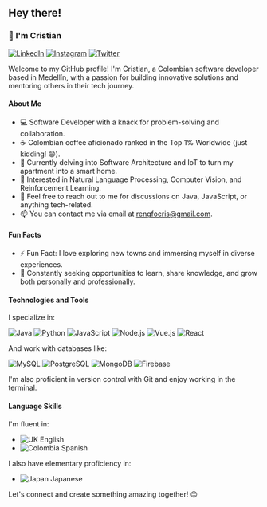 ## Hey there! 
### 👋 I'm Cristian

[![LinkedIn](https://img.shields.io/badge/LinkedIn-cristian--rengifo--esparragoza-blue)](https://www.linkedin.com/in/cristian-rengifo-esparragoza/)
[![Instagram](https://img.shields.io/badge/Instagram-reng.cris-orange)](https://www.instagram.com/reng.cris/)
[![Twitter](https://img.shields.io/badge/Twitter-rengifocris__dev-blue)](https://twitter.com/rengifocris_dev)

Welcome to my GitHub profile! I'm Cristian, a Colombian software developer based in Medellín, with a passion for building innovative solutions and mentoring others in their tech journey.

#### About Me

- 💻 Software Developer with a knack for problem-solving and collaboration.
- ☕ Colombian coffee aficionado ranked in the Top 1% Worldwide (just kidding! 😄).
- 🌱 Currently delving into Software Architecture and IoT to turn my apartment into a smart home.
- 🔭 Interested in Natural Language Processing, Computer Vision, and Reinforcement Learning.
- 💬 Feel free to reach out to me for discussions on Java, JavaScript, or anything tech-related.
- 📫 You can contact me via email at rengfocris@gmail.com.

#### Fun Facts

- ⚡ Fun Fact: I love exploring new towns and immersing myself in diverse experiences.
- 🚀 Constantly seeking opportunities to learn, share knowledge, and grow both personally and professionally.

#### Technologies and Tools

I specialize in:

![Java](https://img.shields.io/badge/-Java-orange)
![Python](https://img.shields.io/badge/-Python-blue)
![JavaScript](https://img.shields.io/badge/-JavaScript-yellow)
![Node.js](https://img.shields.io/badge/-Node.js-green)
![Vue.js](https://img.shields.io/badge/-Vue.js-brightgreen)
![React](https://img.shields.io/badge/-React-blueviolet)

And work with databases like:

![MySQL](https://img.shields.io/badge/-MySQL-lightgray)
![PostgreSQL](https://img.shields.io/badge/-PostgreSQL-blue)
![MongoDB](https://img.shields.io/badge/-MongoDB-green)
![Firebase](https://img.shields.io/badge/-Firebase-yellow)

I'm also proficient in version control with Git and enjoy working in the terminal.

#### Language Skills

I'm fluent in:

- ![UK](https://flagpedia.net/data/flags/mini/gb.png) English
- ![Colombia](https://flagpedia.net/data/flags/mini/co.png) Spanish

I also have elementary proficiency in:

- ![Japan](https://flagpedia.net/data/flags/mini/jp.png) Japanese

Let's connect and create something amazing together! 😊
